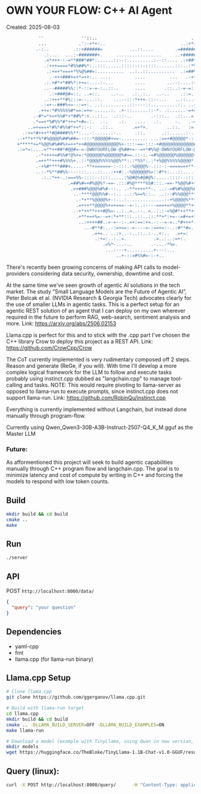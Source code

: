 # OWN YOUR FLOW: C++ AI Agent
Created: 2025-08-03

```bash
            ''              ''::..                                   .::.                            
            ...            .':-+*+:..                            ..:+*+-:.             ..            
           .-:..         .::+######=          ...::....        .=######+::.         ..:-            
              .:....  ...:-#######+.     .................     ..+#######-:.........:.              
              .=*+++-:-=**###*##*:......::--:..........:--::.... .:+##*###**+-:-+++*=.              
              .:+++====*#%%##%*:..:::......:::::-::-::::.......:::..:*%##%%%*+===+++:.              
               .:+=+*===+*%%@%##=:..........  ..:..::..........  .:=##%@%%*+===*+++:....            
                .-+++###+=+*=++:.. ....         ....         ...   .-++=*+=+###+++-.                
              .:.+#*+*##%*:++=:....:-...        ....        ...-:....:+++:*%##*+*#*.:               
              ..--#####%%::*-::=-=-:..::..      ....       .::..:-=-=:.-*-:%%#####--.               
                .:+###@#=::. ..=::.    ..-..   .:..:..  ..-..    .::=.  .::=#@###+:.                
              ..:+++**#%:::=--...::.    ...--::-*+++-::--...   ..::...--=:::%#**=++:.               
             .:=+--###%+=--:=+:. ..:..........::----::..........::. ..+=:--=+%##*--++:..            
            .++=:*#%%%%%#*==:=+=-......:. .+-::......::-*. .:......-=+=:==+#%%%%%#*:-++.            
          .-#*=*+=+%%#*+*##%*:+...::..  .:::-..       .-:::..  .::...=:*%##*+*#%%*=+*=**=.          
          .*==+*%#%%*#*++=*+#=-:.  .-.    .:.   ....   .:.     -.   .-=#**=++*%*%%#%*+==*.          
        ..=+===+*#%*#%%#*++*::-:   .::..       .=+*+.       ..::.   :=::**+*#%%#*%#*+===+=..        
      .:+=*#+++**#@####%%**:...-:......:-..     .::.      .::......:-....**%%####@#***++#*++:.      
    .-+**+**%*#%@@@@%##%##=--::-*@@@@@#+==-.......... ...:==+#@@@@@*-::--=*#%##%@@@@%#*%*****+=.    
    +*****+=*%@@%#%##%+=++*++#@@@@@@@@@@@@%+-:::-==-:::-+#@@@@@@@@@@@@#=**=+=+###%##@@%*=+*****+    
    .:=*=:....=**++##*#@@#=-=-OWNYOURFLOW-@%##+=--=+*#%%@-OWNYOURFLOW-@=+#@@#**#++**=.....=*=:.    
           .-*++++=#%%#*@%+=:*@@@@@@%@@@@@@%#==.::-:.-=#%@@@@@@%@@@@@@*.==%@*#%%#=++++*-.           
           .=++**+++#%%%%+..:-*@@@@%%%%%@@%**:.:*%%*:.:*+%@@%%%%%@@@@*-:..=%#%%%+++**++=..          
           .-+%#****###+.....-**+======-:-:::.-%@@@@%-.:::-:-======+**-.....=####***#%+-.           
           ..:-*%**##%%----:::....::...:++#:.-%@@@@@@%=::#*+:...::....::::---%%#***%*-:.            
             .:.:*++-.:===%%-::::--::::.....:%@#@%#@#@%:.....::::--::::-%%===:.-+**:.:..            
                       .=##%#=+#%@@%*-==-.:::#%@****%%#:::.-==-*%@@%#++#%##+.                       
                        .=+###%@@@%#%#--:.. .-**++++**-. ..:-=#%#%@@@%###+=.                        
                         ..-****@@@%%#--:.. ..::%==%::.. ..:--#%%@@@***+-...                        
                          .-*+**%@@@@%+-:...:..............:-+%@@@@%**+*-.                          
                          .=+++**@@@@%+=+===--=-:..:----===+=+%@@@@**++*=.                          
                         .-+*++**+++#@%=-..:..=..--..=..:.:-=%@#*++**++#+-.                         
                          .+**+=+%=--=+:*+**:::..::..::.**+*:+=--=#+=+*++.                          
                           ..:++++##..=-=--:-.=+:==:+=.-:--=-=..*#+++*-..                           
                             ..-#**#:..-:=+==:-=----=-:==+=:-..:#**#=.                              
                                .=+=.. ..:+..-:..::..:-..+:..  .=+=:                                
                                 .:+=:..:..=.          .=..:..:=+:.                                 
                                    .=%*-...-..       .-...-*%=.                                    
                                     ...:---+..........+---:...                                     
                                         ..+-::=#%%#=-:-+..                     
```

There's recently been growing concerns of making API calls to model-providers considering data security, ownership, downtime and cost.

At the same time we've seen growth of agentic AI solutions in the tech market. 
The study “Small Language Models are the Future of Agentic AI”, Peter Belcak et al. (NVIDIA Research & Georgia Tech) advocates clearly for the use of smaller LLMs in agentic tasks.
This is a perfect setup for an agentic REST solution of an agent that I can deploy on my own wherever required in the future to perform RAG, web-search, sentiment analysis and more.
  Link: https://arxiv.org/abs/2506.02153

Llama.cpp is perfect for this and to stick with the .cpp part I've chosen the C++ library Crow to deploy this project as a REST API.
  Link: https://github.com/CrowCpp/Crow

The CoT currently implemented is very rudimentary composed off 2 steps. Reason and generate (ReGe, if you will). 
With time I'll develop a more complex logical framework for the LLM to follow and execute tasks probably using instinct.cpp dubbed as "langchain.cpp" to manage tool-calling and tasks.
NOTE: This would require pivoting to llama-server as opposed to llama-run to execute prompts, since instinct.cpp does not support llama-run.
  Link: https://github.com/RobinQu/instinct.cpp

Everything is currently implemented without Langchain, but instead done manually through program-flow. 

Currently using Qwen_Qwen3-30B-A3B-Instruct-2507-Q4_K_M.gguf as the Master LLM

### Future:
As afformentioned this project will seek to build agentic capabilities manually through C++ program flow and langchain.cpp.
The goal is to minimize latency and cost of compute by writing in C++ and forcing the models to respond with low token counts.

## Build

```bash
mkdir build && cd build
cmake ..
make
```

## Run

```bash
./server
```

## API

POST `http://localhost:8000/data/`

```json
{
  "query": "your question"
}
```

## Dependencies

- yaml-cpp
- fmt
- llama.cpp (for llama-run binary)

## Llama.cpp Setup

```bash
# Clone llama.cpp
git clone https://github.com/ggerganov/llama.cpp.git

# Build with llama-run target
cd llama.cpp
mkdir build && cd build
cmake .. -DLLAMA_BUILD_SERVER=OFF -DLLAMA_BUILD_EXAMPLES=ON
make llama-run

# Download a model (example with TinyLlama, using Qwan in new version, you're welcome to experiment further)
mkdir models
wget https://huggingface.co/TheBloke/TinyLlama-1.1B-Chat-v1.0-GGUF/resolve/main/tinyllama-1.1b-chat-v1.0.Q4_0.gguf -O models/tinyllama-1.1b-chat-v1.0.Q4_0.gguf
``` 

## Query (linux):

```bash
curl -X POST http://localhost:8000/query/      -H "Content-Type: application/json"      -d '{"query": "YOUR QUERY HERE"}'
```